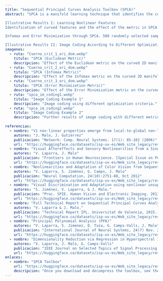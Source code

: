 ```yaml
---
title: "Sequential Principal Curves Analysis Toolbox (SPCA)"
abstract: "SPCA is a manifold learning technique that identifies the curvilinear coordinates of a data set. It defines an invertible transform that can be tuned for NonLinear ICA (infomax) or optimal Vector Quantization (error minimization), and can be used in Dimensionality Reduction, Domain Adaptation, and Classification problems. The explicit form of the identified features (and associated nonlinear 'filters') makes it useful to model sensors in theoretical neuroscience.

Illustrative Results I: Learning Nonlinear Features
Identification of curved features and the effect of the metric in SPCA in a curved 2D manifold. Note the different marginal PDFs in the direction perpendicular to the principal curve: Laplacian and Uniform PDFs of increasing variance.

Infomax and Error Minimization through SPCA. 500 randomly selected samples of the sets were transformed using SPCA with different metrics. Results are analyzed in terms of independence (Mutual Information) and reconstruction error (RMSE).

Illustrative Results II: Image Coding According to Different Optimization Criteria."
imagenes:
  - ruta: "Cuerno_crit_1_ori_dom.webp"
    titulo: "SPCA (Euclidean Metric)"
    descripcion: "Effect of the Euclidean metric on the curved 2D manifold."
  - ruta: "Cuerno_crit_2_ori_dom.webp"
    titulo: "SPCA (Infomax Metric)"
    descripcion: "Effect of the Infomax metric on the curved 2D manifold."
  - ruta: "Cuerno_crit_3_ori_dom.webp"
    titulo: "SPCA (Error Minimization Metric)"
    descripcion: "Effect of the Error Minimization metric on the curved 2D manifold."
  - ruta: "spca_im_coding1.webp"
    titulo: "Image Coding Example 1"
    descripcion: "Image coding using different optimization criteria."
  - ruta: "spca_im_coding2.webp"
    titulo: "Image Coding Example 2"
    descripcion: "Further results of image coding with different metrics."
    
referencias:
  - nombre: "V1 non-linear properties emerge from local-to-global non-linear ICA"
    autores: "J. Malo, J. Gutiérrez"
    publicacion: "Network: Comp. Neural Systems. 17(1): 85-102 (2006)"
    url: "https://huggingface.co/datasets/isp-uv-es/Web_site_legacy/resolve/main/code/soft_feature/V1_from_non_linear_ICA.pdf"
  - nombre: "Visual Aftereffects and Sensory Nonlinearities from a Single Statistical Framework"
    autores: "V. Laparra, J. Malo"
    publicacion: "Frontiers in Human Neuroscience. [Special Issue on Perceptual Illusions](http://journal.frontiersin.org/researchtopic/the-future-of-perceptual-illusions-from-phenomenology-to-neuroscience-2381) 2015. [A guide to the full supplementary material (description of the code, data, experiments and results)](../../../vision_and_color/aftereffects/content/)."
    url: "https://huggingface.co/datasets/isp-uv-es/Web_site_legacy/resolve/main/code/soft_feature/frontiers_laparra_malo_Accepted_15.pdf"
  - nombre: "Nonlinearities and Adaptation of Color Vision from Sequential Principal Curves Analysis"
    autores: "V. Laparra, S. Jiménez, G. Camps, J. Malo"
    publicacion: "Neural Computation, 24(10):2751-88, Oct 2012"
    url: "https://huggingface.co/datasets/isp-uv-es/Web_site_legacy/resolve/main/code/soft_feature/Neco_accepted_2012.pdf"
  - nombre: "Visual Discrimination and Adaptation using nonlinear unsupervised learning"
    autores: "S. Jiménez, V. Laparra, & J. Malo."
    publicacion: "Proc. SPIE. Human Vision and Electronic Imaging. 2013"
    url: "https://huggingface.co/datasets/isp-uv-es/Web_site_legacy/resolve/main/code/soft_feature/HVEI_paper_8651_56.pdf"
  - nombre: "Full Technical Report on Sequential Principal Curves Analysis"
    autores: "V. Laparra & J. Malo."
    publicacion: "Technical Report IPL. Universitat de Valencia, 2015. [A guide to the supplementary material (2012 version)](https://huggingface.co/datasets/isp-uv-es/Web_site_legacy/resolve/main/code/soft_feature/SPCA_data_and_results.pdf)."
    url: "https://huggingface.co/datasets/isp-uv-es/Web_site_legacy/resolve/main/code/soft_feature/IPL_TR_PCs.pdf"
  - nombre: "Principal Polynomial Analysis (PPA)"
    autores: "V. Laparra, S. Jimenez, D. Tuia, G. Camps-Valls, J. Malo"
    publicacion: "International Journal of Neural Systems, 24(7) Nov. 2014. [PPA](../../ppa/content)."
    url: "https://huggingface.co/datasets/isp-uv-es/Web_site_legacy/resolve/main/code/soft_feature/IJNS_Laparra14_accepted_v5.pdf"
  - nombre: "Dimensionality Reduction via Regression in Hyperspectral Imagery"
    autores: "V. Laparra, J. Malo, G. Camps-Valls"
    publicacion: "IEEE Journal on Selected Topics of Signal Processing. Vol. 9, Num. 9, September 2015"
    url: "https://huggingface.co/datasets/isp-uv-es/Web_site_legacy/resolve/main/code/soft_feature/drr_jstsp2014_final.pdf"
enlaces:
  - nombre: "SPCA Toolbox"
    url: "https://huggingface.co/datasets/isp-uv-es/Web_site_legacy/resolve/main/code/soft_feature/SPCA_toolbox.zip"
    descripcion: "Once you download and decompress the toolbox, see the readme file 'demo_SPCA_toy_example_2D_manifold.m'."
---
```


